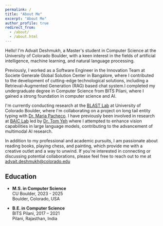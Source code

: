 ```yaml
---
permalink: /
title: "About Me"
excerpt: "About Me"
author_profile: true
redirect_from: 
  - /about/
  - /about.html
---
```


Hello! I'm Advait Deshmukh, a Master's student in Computer Science at the University of Colorado Boulder, with a keen interest in the fields of artificial intelligence, machine learning, and natural language processing. 

Previously, I worked as a Software Engineer in the Innovation Team at Societe Generale Global Solution Center in Bangalore, where I contributed to the development of cutting-edge technological solutions, including a Retrieval-Augmented Generation (RAG) based chat system.I completed my undergraduate degree in Computer Science from BITS Pilani, where I gained a strong foundation in computer science and AI. 

I'm currently conducting research at the [BLAST Lab](https://blast-cu.github.io/) at University of Colorado Boulder, where I'm collaborating on a project on long tail entity typing with [Dr. Maria Pacheco](https://blast-cu.github.io/mlpacheco/). I have previously been involved in research at [BAIC Lab](https://baic.center/) led by [Dr. Tom Yeh](https://www.colorado.edu/cs/tom-yeh) where I attempted to enhance vision capabilities in large language models, contributing to the advancement of multimodal AI research.

In addition to my professional and academic pursuits, I am passionate about reading books, playing chess, and painting, which provide me with a creative outlet and a way to unwind. If you're interested in connecting or discussing potential collaborations, please feel free to reach out to me at advait.deshmukh@colorado.edu

## Education

- **M.S. in Computer Science**  
  CU Boulder, 2023 - 2025  
  Boulder, Colorado, USA
  
- **B.E. in Computer Science**  
  BITS Pilani, 2017 – 2021  
  Pilani, Rajasthan, India
